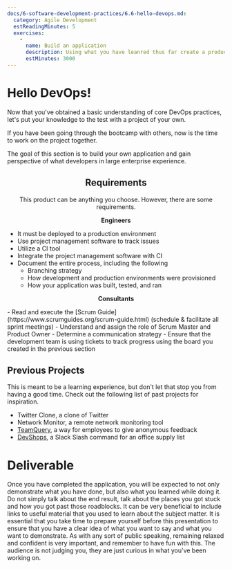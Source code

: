 ```yaml
---
docs/6-software-development-practices/6.6-hello-devops.md:
  category: Agile Development
  estReadingMinutes: 5
  exercises:
    -
      name: Build an application
      description: Using what you have leanred thus far create a production ready application
      estMinutes: 3000
---
```


# Hello DevOps!

Now that you've obtained a basic understanding of core DevOps practices, let's put your knowledge to the test with a project of your own.

If you have been going through the bootcamp with others, now is the time to work on the project together.

The goal of this section is to build your own application and gain perspective of what developers in large enterprise experience.

<center>

## Requirements

This product can be anything you choose. However, there are some requirements.

</center>

<div class="grid2"><div class="col">
<center>

**Engineers**

</center>

- It must be deployed to a production environment
- Use project management software to track issues
- Utilize a CI tool
- Integrate the project management software with CI
- Document the entire process, including the following
  - Branching strategy
  - How development and production environments were provisioned
  - How your application was built, tested, and ran

</div><div class="col">

<center>

**Consultants**

</center>
 - Read and execute the [Scrum Guide](https://www.scrumguides.org/scrum-guide.html) (schedule & facilitate all sprint meetings)
 - Understand and assign the role of Scrum Master and Product Owner
 - Determine a communication strategy
 - Ensure that the development team is using tickets to track progress using the board you created in the previous section

</div></div>

## Previous Projects

This is meant to be a learning experience, but don't let that stop you from having a good time. Check out the following list of past projects for inspiration.

- Twitter Clone, a clone of Twitter
- Network Monitor, a remote network monitoring tool
- [TeamQuery](https://github.com/liatrio/teamquery), a way for employees to give anonymous feedback
- [DevShops](https://github.com/liatrio/DevShops), a Slack Slash command for an office supply list

# Deliverable

Once you have completed the application, you will be expected to not only demonstrate what you have done, but also what you learned while doing it. Do not simply talk about the end result, talk about the places you got stuck and how you got past those roadblocks. It can be very beneficial to include links to useful material that you used to learn about the subject matter. It is essential that you take time to prepare yourself before this presentation to ensure that you have a clear idea of what you want to say and what you want to demonstrate. As with any sort of public speaking, remaining relaxed and confident is very important, and remember to have fun with this. The audience is not judging you, they are just curious in what you've been working on.
